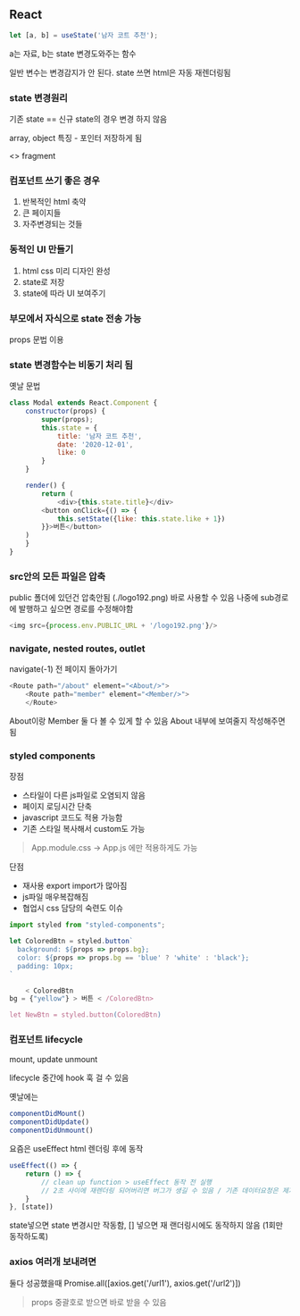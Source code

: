 ## React

```javascript
let [a, b] = useState('남자 코트 추천');
```

a는 자료, b는 state 변경도와주는 함수

일반 변수는 변경감지가 안 된다. state 쓰면 html은 자동 재렌더링됨

### state 변경원리

기존 state == 신규 state의 경우 변경 하지 않음

array, object 특징 - 포인터 저장하게 됨

<> fragment

### 컴포넌트 쓰기 좋은 경우

1. 반복적인 html 축약
2. 큰 페이지들
3. 자주변경되는 것들

### 동적인 UI 만들기

1. html css 미리 디자인 완성
2. state로 저장
3. state에 따라 UI 보여주기

### 부모에서 자식으로 state 전송 가능

props 문법 이용

### state 변경함수는 비동기 처리 됨

옛날 문법

```javascript
class Modal extends React.Component {
    constructor(props) {
        super(props);
        this.state = {
            title: '남자 코트 추천',
            date: '2020-12-01',
            like: 0
        }
    }

    render() {
        return (
            <div>{this.state.title}</div>
        <button onClick={() => {
            this.setState({like: this.state.like + 1})
        }}>버튼</button>
    )
    }
}
```

### src안의 모든 파일은 압축

public 폴더에 있던건 압축안됨 (./logo192.png) 바로 사용할 수 있음 나중에 sub경로에 발행하고 싶으면 경로를 수정해야함

```javascript
<img src={process.env.PUBLIC_URL + '/logo192.png'}/>
```

### navigate, nested routes, outlet

navigate(-1) 전 페이지 돌아가기

```javascript
<Route path="/about" element="<About/>">
    <Route path="member" element="<Member/>">
    </Route>
```

About이랑 Member 둘 다 볼 수 있게 할 수 있음 About 내부에 보여줄지 작성해주면 됨 <Outlet></Outlet>

### styled components

장점

- 스타일이 다른 js파일로 오염되지 않음
- 페이지 로딩시간 단축
- javascript 코드도 적용 가능함
- 기존 스타일 복사해서 custom도 가능

> App.module.css -> App.js 에만 적용하게도 가능

단점

- 재사용 export import가 많아짐
- js파일 매우복잡해짐
- 협업시 css 담당의 숙련도 이슈

```javascript
import styled from "styled-components";

let ColoredBtn = styled.button`
  background: ${props => props.bg};
  color: ${props => props.bg == 'blue' ? 'white' : 'black'};
  padding: 10px;
`

    < ColoredBtn
bg = {"yellow"} > 버튼 < /ColoredBtn>

let NewBtn = styled.button(ColoredBtn)
```

### 컴포넌트 lifecycle

mount, update unmount

lifecycle 중간에 hook 훅 걸 수 있음

옛날에는

```javascript
componentDidMount()
componentDidUpdate()
componentDidUnmount()
```

요즘은 useEffect html 렌더링 후에 동작

```javascript
useEffect(() => {
    return () => {
        // clean up function > useEffect 동작 전 실행
        // 2초 사이에 재렌더링 되어버리면 버그가 생길 수 있음 / 기존 데이터요청은 제거해주세요 / unmount일때만 실행됨
    }
}, [state])
```

state넣으면 state 변경시만 작동함, [] 넣으면 재 랜더링시에도 동작하지 않음 (1회만 동작하도록)

### axios 여러개 보내려면
둘다 성공했을때
Promise.all([axios.get('/url1'), axios.get('/url2')])

> props 중괄호로 받으면 바로 받을 수 있음